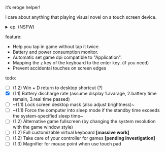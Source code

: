 it’s eroge helper!

I care about anything that playing visual novel on a touch screen device.

<details>
<summary>ep. (NSFW)</summary>

![スクリーンショット 2023-05-20 2.44.30.png](https://p.inari.site/usr/497/6467b5fe4463d.png)

![スクリーンショット 2023-05-20 2.44.50.png](https://p.inari.site/usr/497/6467b5fc0dce1.png)

</details>

feature:

 * Help you tap in game without tap it twice.
 * Battery and power consumption monitor.
 * Automatic set game dpi compatible to "Application".
 * Mapping the z key of the keyboard to the enter key. (if you need)
 * Prevent accidental touches on screen edges

todo:

 - [ ] (1.2) Win + D return to desktop shortcut (?)
 - [x] (1.1) Battery discharge rate (assume display 1.avarage, 2.battery time remain, 3.real time passed)
 - [ ] ~(1.1) Lock screen desktop mask (also adjust brightness)~
 - [ ] ~(1.1) Force the computer into sleep mode if the standby time exceeds the system-specified sleep time~
 - [ ] (1.2) Alternative game fullscreen (by changing the system resolution with the game window style)
 - [ ] (1.2) Full customizable virtual keyboard **[massive work]**
 - [ ] (1.2) Take care of your controller for games **[pending investigation]**
 - [ ] (1.3) Magnifier for mouse point when use touch pad
